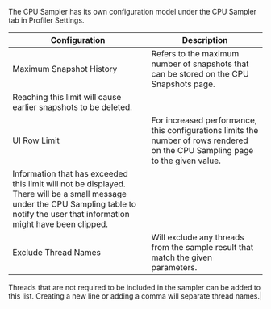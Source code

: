 
The CPU Sampler has its own configuration model under the CPU Sampler
tab in Profiler Settings.

|Configuration|Description|
|--- |--- |
|Maximum Snapshot History|Refers to the maximum number of snapshots that can be stored on the CPU Snapshots page.
Reaching this limit will cause earlier snapshots to be deleted.|
|UI Row Limit|For increased performance, this configurations limits the number of rows rendered on the CPU Sampling page to the given value.
Information that has exceeded this limit will not be displayed. There will be a small message under the CPU Sampling table to notify the user that information might have been clipped.|
|Exclude Thread Names|Will exclude any threads from the sample result that match the given parameters.
Threads that are not required to be included in the sampler can be added to this list.
Creating a new line or adding a comma will separate thread names.|
